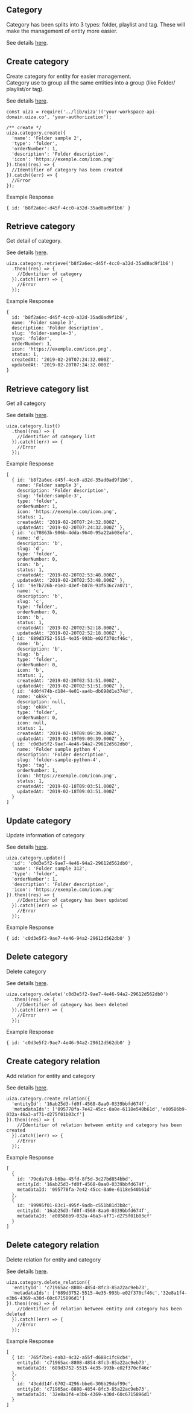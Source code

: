## Category
Category has been splits into 3 types: folder, playlist and tag. These will make the management of entity more easier.

See details [here](https://docs.uiza.io/#category).

## Create category
Create category for entity for easier management.\
Category use to group all the same entities into a group (like Folder/ playlist/or tag).

See details [here](https://docs.uiza.io/#create-category).

```node
const uiza = require('../lib/uiza')('your-workspace-api-domain.uiza.co', 'your-authorization');

/** create */
uiza.category.create({
  'name': 'Folder sample 2',
  'type': 'folder',
  'orderNumber': 1,
  'description': 'Folder description',
  'icon': 'https://exemple.com/icon.png'
}).then((res) => {
  //Identifier of category has been created
}).catch((err) => {
  //Error
});
```

Example Response

```node
{ id: 'b8f2a6ec-d45f-4cc0-a32d-35ad0ad9f1b6' }
```

## Retrieve category
Get detail of category.

See details [here](https://docs.uiza.io/?shell#retrieve-category).

```node
uiza.category.retrieve('b8f2a6ec-d45f-4cc0-a32d-35ad0ad9f1b6')
  .then((res) => {
    //Identifier of category
  }).catch((err) => {
    //Error
  });
```

Example Response

```node
{ 
  id: 'b8f2a6ec-d45f-4cc0-a32d-35ad0ad9f1b6',
  name: 'Folder sample 3',
  description: 'Folder description',
  slug: 'folder-sample-3',
  type: 'folder',
  orderNumber: 1,
  icon: 'https://exemple.com/icon.png',
  status: 1,
  createdAt: '2019-02-20T07:24:32.000Z',
  updatedAt: '2019-02-20T07:24:32.000Z'
}
```

## Retrieve category list
Get all category

See details [here](https://docs.uiza.io/#retrieve-category-list).

```node
uiza.category.list()
  .then((res) => {
    //Identifier of category list
  }).catch((err) => {
    //Error
  });
```

Example Response

```node
[
  { id: 'b8f2a6ec-d45f-4cc0-a32d-35ad0ad9f1b6',
    name: 'Folder sample 3',
    description: 'Folder description',
    slug: 'folder-sample-3',
    type: 'folder',
    orderNumber: 1,
    icon: 'https://exemple.com/icon.png',
    status: 1,
    createdAt: '2019-02-20T07:24:32.000Z',
    updatedAt: '2019-02-20T07:24:32.000Z' },
  { id: 'cc70863b-906b-4dda-9640-95a22ab08efa',
    name: 'd',
    description: 'b',
    slug: 'd',
    type: 'folder',
    orderNumber: 0,
    icon: 'b',
    status: 1,
    createdAt: '2019-02-20T02:53:48.000Z',
    updatedAt: '2019-02-20T02:53:48.000Z' },
  { id: '9e7b726b-e1e3-43ef-b078-93f636c7a071',
    name: 'c',
    description: 'b',
    slug: 'c',
    type: 'folder',
    orderNumber: 0,
    icon: 'b',
    status: 1,
    createdAt: '2019-02-20T02:52:18.000Z',
    updatedAt: '2019-02-20T02:52:18.000Z' },
  { id: '689d3752-5515-4e35-993b-e02f370cf46c',
    name: 'b',
    description: 'b',
    slug: 'b',
    type: 'folder',
    orderNumber: 0,
    icon: 'b',
    status: 1,
    createdAt: '2019-02-20T02:51:51.000Z',
    updatedAt: '2019-02-20T02:51:51.000Z' },
  { id: '4d0f474b-d184-4e01-aa4b-db698d1e374d',
    name: 'okkk',
    description: null,
    slug: 'okkk',
    type: 'folder',
    orderNumber: 0,
    icon: null,
    status: 1,
    createdAt: '2019-02-19T09:09:39.000Z',
    updatedAt: '2019-02-19T09:09:39.000Z' },
  { id: 'c0d3e5f2-9ae7-4e46-94a2-29612d562db0',
    name: 'Folder sample python 4',
    description: 'Folder description',
    slug: 'folder-sample-python-4',
    type: 'tag',
    orderNumber: 1,
    icon: 'https://exemple.com/icon.png',
    status: 1,
    createdAt: '2019-02-18T09:03:51.000Z',
    updatedAt: '2019-02-18T09:03:51.000Z'
  } 
]
```

## Update category
Update information of category

See details [here](https://docs.uiza.io/#update-category).

```node
uiza.category.update({
  'id': 'c0d3e5f2-9ae7-4e46-94a2-29612d562db0',
  'name': 'Folder sample 312',
  'type': 'folder',
  'orderNumber': 1,
  'description': 'Folder description',
  'icon': 'https://exemple.com/icon.png'
}).then((res) => {
    //Identifier of category has been updated
  }).catch((err) => {
    //Error
  });
```

Example Response

```node
{ id: 'c0d3e5f2-9ae7-4e46-94a2-29612d562db0' }
```

## Delete category
Delete category

See details [here](https://docs.uiza.io/#delete-category).

```node
uiza.category.delete('c0d3e5f2-9ae7-4e46-94a2-29612d562db0')
  .then((res) => {
    //Identifier of category has been deleted
  }).catch((err) => {
    //Error
  });
```

Example Response

```node
{ id: 'c0d3e5f2-9ae7-4e46-94a2-29612d562db0' }
```

## Create category relation
Add relation for entity and category

See details [here](https://docs.uiza.io/#create-category-relation).

```node
uiza.category.create_relation({
  'entityId': '16ab25d3-fd0f-4568-8aa0-0339bbfd674f',
  'metadataIds': ['095778fa-7e42-45cc-8a0e-6118e540b61d','e00586b9-032a-46a3-af71-d275f01b03cf']
}).then((res) => {
    //Identifier of relation between entity and category has been created
  }).catch((err) => {
    //Error
  });
```

Example Response

```node
[ 
  { 
    id: '79cda7c8-b6ba-45fd-8f5d-3c27bd854bbd',
    entityId: '16ab25d3-fd0f-4568-8aa0-0339bbfd674f',
    metadataId: '095778fa-7e42-45cc-8a0e-6118e540b61d'
  },
  { 
    id: '99995f01-83c1-495f-9adb-c551b81d3b8c',
    entityId: '16ab25d3-fd0f-4568-8aa0-0339bbfd674f',
    metadataId: 'e00586b9-032a-46a3-af71-d275f01b03cf'
  }
]
```

## Delete category relation
Delete relation for entity and category

See details [here](https://docs.uiza.io/#delete-category-relation).

```node
uiza.category.delete_relation({
  'entityId': 'c71965ac-8808-4854-8fc3-85a22ac9eb73',
  'metadataIds': ['689d3752-5515-4e35-993b-e02f370cf46c','32e8a1f4-e3b6-4369-a30d-60c6715896d1']
}).then((res) => {
    //Identifier of relation between entity and category has been deleted
  }).catch((err) => {
    //Error
  });
```

Example Response

```node
[
  { id: '765f7be1-eab3-4c32-a55f-d688c1fc8cb4',
    entityId: 'c71965ac-8808-4854-8fc3-85a22ac9eb73',
    metadataId: '689d3752-5515-4e35-993b-e02f370cf46c'
  },
  { 
    id: '43cdd14f-6702-4296-bbe6-306b29daf99c',
    entityId: 'c71965ac-8808-4854-8fc3-85a22ac9eb73',
    metadataId: '32e8a1f4-e3b6-4369-a30d-60c6715896d1'
  }
]
```

